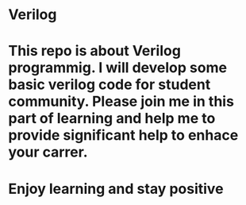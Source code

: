 # Verilog
# This repo is about Verilog programmig. I will develop some basic verilog code for student community. Please join me in this part of learning and help me to provide  significant help to enhace your carrer.
# Enjoy learning and stay positive 
